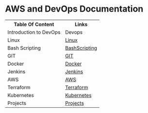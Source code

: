 # AWS and DevOps Documentation

<!DOCTYPE html>
<html>

<body>
<table>
  <tr>
    <th>Table Of Content</th>
    <th>Links</th>
    
  </tr>
  <tr>
    <td>Introduction to DevOps</td>
    <td>Devops</td>
    </tr>
 <tr>
    <td>Linux</td>
    <td><a href="https://github.com/zen-class/zen-class-devops-documentation/tree/main/BashScripting">Linux</a></td>
    </tr>
  <tr>
   <tr>
    <td>Bash Scripting</td>
    <td><a href="https://github.com/zen-class/zen-class-devops-documentation/tree/main/BashScripting">BashScripting</a></td>
   
  </tr>
   <tr>
    <td>GIT</td>
    <td><a href="https://github.com/zen-class/zen-class-devops-documentation/tree/main/git">GIT</a></td>
   
  </tr>
   <tr>
    <td>Docker</td>
    <td><a href="https://github.com/zen-class/zen-class-devops-documentation/tree/main/Docker">Docker</a></td>
   
  </tr>
   <tr>
    <td>Jenkins</td>
    <td><a href="https://github.com/zen-class/zen-class-devops-documentation/tree/main/Jenkins">Jenkins</a></td>
   
  </tr>
   </tr>
   <tr>
    <td>AWS</td>
    <td><a href="https://github.com/zen-class/zen-class-devops-documentation/tree/main/AWS">AWS</a></td>
   
  </tr>
  <tr>
    <td>Terraform</td>
    <td><a href="https://github.com/zen-class/zen-class-devops-documentation/tree/main/Terraform">Terraform</a></td>
   
  </tr> 
  <tr>
    <td>Kubernetes</td>
    <td><a href="https://github.com/zen-class/zen-class-devops-documentation/tree/main/Kubernetes">Kubernetes</a></td>
   
  </tr>  <tr>
    <td>Projects</td>
    <td><a href="https://github.com/zen-class/zen-class-devops-documentation/tree/main/projects">Projects</a></td>
   
  </tr>    </table>
</body>
</html>
